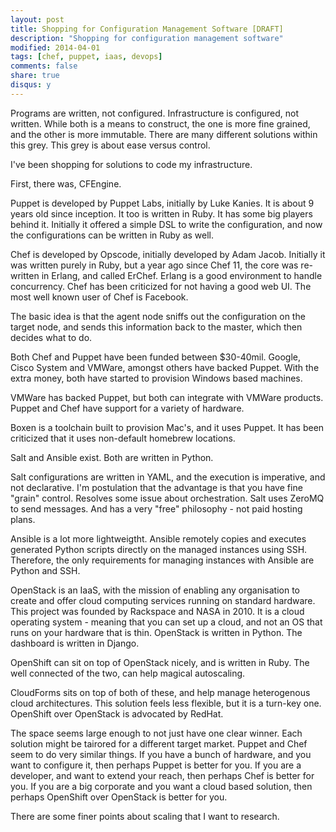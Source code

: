 ```yaml
---
layout: post
title: Shopping for Configuration Management Software [DRAFT]
description: "Shopping for configuration management software"
modified: 2014-04-01
tags: [chef, puppet, iaas, devops]
comments: false
share: true
disqus: y
---
```


Programs are written, not configured. Infrastructure is configured, not written. While both is a means to construct, the one is more fine grained, and the other is more immutable. There are many different solutions within this grey. This grey is about ease versus control.

I've been shopping for solutions to code my infrastructure.

First, there was, CFEngine.

Puppet is developed by Puppet Labs, initially by Luke Kanies. It is about 9 years old since inception. It too is written in Ruby. It has some big players behind it. Initially it offered a simple DSL to write the configuration, and now the configurations can be written in Ruby as well.

Chef is developed by Opscode, initially developed by Adam Jacob. Initially it was written purely in Ruby, but a year ago since Chef 11, the core was re-written in Erlang, and called ErChef. Erlang is a good environment to handle concurrency. Chef has been criticized for not having a good web UI. The most well known user of Chef is Facebook.

The basic idea is that the agent node sniffs out the configuration on the target node, and sends this information back to the master, which then decides what to do.

Both Chef and Puppet have been funded between $30-40mil. Google, Cisco System and VMWare, amongst others have backed Puppet. With the extra money, both have started to provision Windows based machines.

VMWare has backed Puppet, but both can integrate with VMWare products. Puppet and Chef have support for a variety of hardware.

Boxen is a toolchain built to provision Mac's, and it uses Puppet. It has been criticized that it uses non-default homebrew locations.

Salt and Ansible exist. Both are written in Python.

Salt configurations are written in YAML, and the execution is imperative, and not declarative. I'm postulation that the advantage is that you have fine "grain" control. Resolves some issue about orchestration. Salt uses ZeroMQ to send messages. And has a very "free" philosophy - not paid hosting plans.

Ansible is a lot more lightweigtht. Ansible remotely copies and executes generated Python scripts directly on the managed instances using SSH. Therefore, the only requirements for managing instances with Ansible are Python and SSH.

OpenStack is an IaaS, with the mission of enabling any organisation to create and offer cloud computing services running on standard hardware. This project was founded by Rackspace and NASA in 2010. It is a cloud operating system - meaning that you can set up a cloud, and not an OS that runs on your hardware that is thin. OpenStack is written in Python. The dashboard is written in Django.

OpenShift can sit on top of OpenStack nicely, and is written in Ruby. The well connected of the two, can help magical autoscaling.

CloudForms sits on top of both of these, and help manage heterogenous cloud architectures. This solution feels less flexible, but it is a turn-key one. OpenShift over OpenStack is advocated by RedHat.

The space seems large enough to not just have one clear winner. Each solution might be tairored for a different target market. Puppet and Chef seem to do very similar things. If you have a bunch of hardware, and you want to configure it, then perhaps Puppet is better for you. If you are a developer, and want to extend your reach, then perhaps Chef is better for you. If you are a big corporate and you want a cloud based solution, then perhaps OpenShift over OpenStack is better for you.

There are some finer points about scaling that I want to research.




